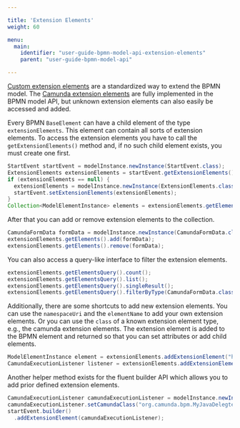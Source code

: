 ```yaml
---

title: 'Extension Elements'
weight: 60

menu:
  main:
    identifier: "user-guide-bpmn-model-api-extension-elements"
    parent: "user-guide-bpmn-model-api"

---
```



[Custom extension elements](../../reference/bpmn20/custom-extensions/_index.md) are a standardized way to extend the BPMN model.
The [Camunda extension elements](../../reference/bpmn20/custom-extensions/extension-elements.md) are fully implemented in the BPMN model API, but unknown extension elements can also easily be accessed and added.

Every BPMN `BaseElement` can have a child element of the type `extensionElements`.
This element can contain all sorts of extension elements. To access the
extension elements you have to call the `getExtensionElements()` method and, 
if no such child element exists, you must create one first.

```java
StartEvent startEvent = modelInstance.newInstance(StartEvent.class);
ExtensionElements extensionElements = startEvent.getExtensionElements();
if (extensionElements == null) {
  extensionElements = modelInstance.newInstance(ExtensionElements.class);
  startEvent.setExtensionElements(extensionElements);
}
Collection<ModelElementInstance> elements = extensionElements.getElements();
```

After that you can add or remove extension elements to the collection.

```java
CamundaFormData formData = modelInstance.newInstance(CamundaFormData.class);
extensionElements.getElements().add(formData);
extensionElements.getElements().remove(formData);
```

You can also access a query-like interface to filter the extension elements.

```java
extensionElements.getElementsQuery().count();
extensionElements.getElementsQuery().list();
extensionElements.getElementsQuery().singleResult();
extensionElements.getElementsQuery().filterByType(CamundaFormData.class).singleResult();
```

Additionally, there are some shortcuts to add new extension elements. You can use
the `namespaceUri` and the `elementName` to add your own extension elements. Or
you can use the `class` of a known extension element type, e.g., the camunda
extension elements. The extension element is added to the BPMN element and returned
so that you can set attributes or add child elements.

```java
ModelElementInstance element = extensionElements.addExtensionElement("http://example.com/bpmn", "myExtensionElement");
CamundaExecutionListener listener = extensionElements.addExtensionElement(CamundaExecutionListener.class);
```

Another helper method exists for the fluent builder API which allows you to add prior defined extension elements.

```java
CamundaExecutionListener camundaExecutionListener = modelInstance.newInstance(CamundaExecutionListener.class);
camundaExecutionListener.setCamundaClass("org.camunda.bpm.MyJavaDelegte");
startEvent.builder()
  .addExtensionElement(camundaExecutionListener);
```
